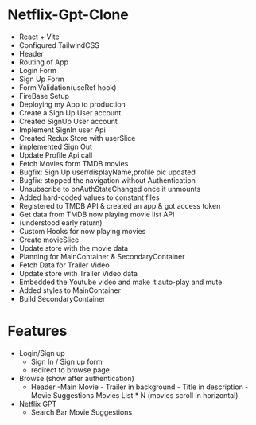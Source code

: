 # Netflix-Gpt-Clone

- React + Vite
- Configured TailwindCSS
- Header
- Routing of App
- Login Form
- Sign Up Form
- Form Validation(useRef hook)
- FireBase Setup
- Deploying my App to production
- Create a Sign Up User account
- Created SignUp User account
- Implement SignIn user Api
- Created Redux Store with userSlice
- implemented Sign Out
- Update Profile Api call
- Fetch Movies form TMDB movies
- Bugfix: Sign Up user/displayName,profile pic updated
- Bugfix: stopped the navigation without Authentication
- Unsubscribe to onAuthStateChanged once it unmounts
- Added hard-coded values to constant files
- Registered to TMDB API & created an app & got access token
- Get data from TMDB now playing movie list API
- (understood early return)
- Custom Hooks for now playing movies
- Create movieSlice
- Update store with the movie data
- Planning for MainContainer & SecondaryContainer
- Fetch Data for Trailer Video
- Update store with Trailer Video data
- Embedded the Youtube video and make it auto-play and mute
- Added styles to MainContainer
- Build SecondaryContainer

# Features

- Login/Sign up
  - Sign In / Sign up form
  - redirect to browse page
- Browse (show after authentication)
  - Header
    -Main Movie - Trailer in background - Title in description - Movie Suggestions
    Movies List \* N (movies scroll in horizontal)
- Netflix GPT
  - Search Bar
    Movie Suggestions
